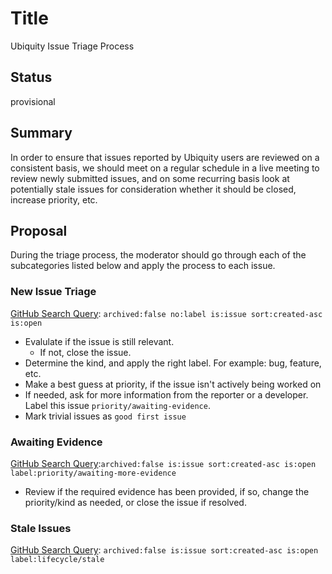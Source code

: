 # Title

Ubiquity Issue Triage Process

## Status

provisional

## Summary

In order to ensure that issues reported by Ubiquity users are reviewed on
a consistent basis, we should meet on a regular schedule in a live
meeting to review newly submitted issues, and on some recurring basis
look at potentially stale issues for consideration whether it should be
closed, increase priority, etc.

## Proposal

During the triage process, the moderator should go through each of the
subcategories listed below and apply the process to each issue.

### New Issue Triage

[GitHub Search
Query](https://github.com/ubiquitycluster/ubiquity/issues?utf8=%E2%9C%93&q=archived%3Afalse+no%3Alabel+is%3Aissue+sort%3Acreated-asc+is%3Aopen):
`archived:false no:label is:issue sort:created-asc
is:open`

- Evalulate if the issue is still relevant.
  - If not, close the issue.
- Determine the kind, and apply the right label. For example: bug, feature, etc.
- Make a best guess at priority, if the issue isn't actively being
  worked on
- If needed, ask for more information from the reporter or a
  developer. Label this issue `priority/awaiting-evidence`.
- Mark trivial issues as `good first issue`

### Awaiting Evidence

[GitHub Search
Query](https://github.com/ubiquitycluster/ubiquity/issues?utf8=%E2%9C%93&q=archived%3Afalse+is%3Aissue+sort%3Acreated-asc+is%3Aopen+label%3Apriority%2Fawaiting-more-evidence):`archived:false
 is:issue sort:created-asc is:open
label:priority/awaiting-more-evidence`

- Review if the required evidence has been provided, if so, change the
  priority/kind as needed, or close the issue if resolved.

### Stale Issues

[GitHub Search
Query](https://github.com/ubiquitycluster/ubiquity/issues?q=archived%3Afalse+is%3Aissue+sort%3Acreated-asc+is%3Aopen+label%3Alifecycle%2Fstale):
`archived:false is:issue sort:created-asc is:open
label:lifecycle/stale`